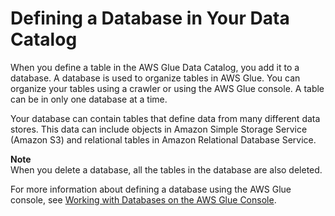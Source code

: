 # Defining a Database in Your Data Catalog<a name="define-database"></a>

When you define a table in the AWS Glue Data Catalog, you add it to a database\. A database is used to organize tables in AWS Glue\. You can organize your tables using a crawler or using the AWS Glue console\. A table can be in only one database at a time\.

Your database can contain tables that define data from many different data stores\. This data can include objects in Amazon Simple Storage Service \(Amazon S3\) and relational tables in Amazon Relational Database Service\.

**Note**  
When you delete a database, all the tables in the database are also deleted\.

 For more information about defining a database using the AWS Glue console, see [Working with Databases on the AWS Glue Console](console-databases.md)\. 